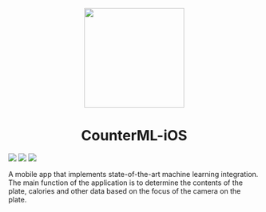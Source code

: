 <p align="center">
   <a href="url"><img src="https://i.postimg.cc/TPcHzmTq/image-2.png" height="auto" width="200" style="border-radius:50"></a>
  <h1 align="center">CounterML-iOS</h1>
</p>

![](https://img.shields.io/badge/iOS-16.0+-blue.svg)
![](https://img.shields.io/badge/Xcode-14+-blue.svg)
![](https://img.shields.io/badge/-Swift-red.svg)

A mobile app that implements state-of-the-art machine learning integration. The main function of the application is to determine the contents of the plate, calories and other data based on the focus of the camera on the plate.
